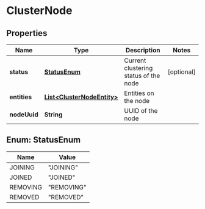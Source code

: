 # ClusterNode

## Properties
Name | Type | Description | Notes
------------ | ------------- | ------------- | -------------
**status** | [**StatusEnum**](#StatusEnum) | Current clustering status of the node |  [optional]
**entities** | [**List&lt;ClusterNodeEntity&gt;**](ClusterNodeEntity.md) | Entities on the node | 
**nodeUuid** | **String** | UUID of the node | 

<a name="StatusEnum"></a>
## Enum: StatusEnum
Name | Value
---- | -----
JOINING | &quot;JOINING&quot;
JOINED | &quot;JOINED&quot;
REMOVING | &quot;REMOVING&quot;
REMOVED | &quot;REMOVED&quot;
